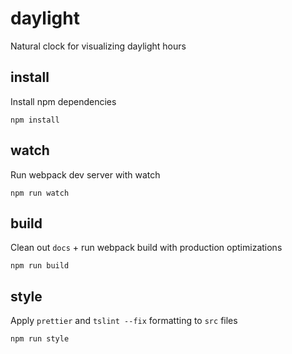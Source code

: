 # daylight

Natural clock for visualizing daylight hours

## install
Install npm dependencies
```
npm install
```

## watch
Run webpack dev server with watch
```
npm run watch
```

## build
Clean out `docs` + run webpack build with production optimizations
```
npm run build
```

## style
Apply `prettier` and `tslint --fix` formatting to `src` files
```
npm run style
```
